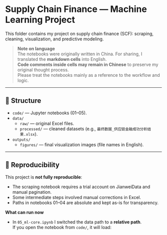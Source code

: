 # Supply Chain Finance — Machine Learning Project

This folder contains my project on supply chain finance (SCF): scraping, cleaning, visualization, and predictive modeling.

> **Note on language**  
> The notebooks were originally written in China. For sharing, I translated the **markdown cells** into English.  
> **Code comments inside cells may remain in Chinese** to preserve my original thought process.  
> Please treat the notebooks mainly as a reference to the workflow and logic.

---

## 📂 Structure
- `code/` — Jupyter notebooks (01–05).
- `data/`
  - `raw/` — original Excel files.
  - `processed/` — cleaned datasets (e.g., `最终数据_供应链金融成功分析结果.xlsx`).
- `outputs/`
  - `figures/` — final visualization images (file names in English).

---

## 🔁 Reproducibility
This project is **not fully reproducible**:
- The scraping notebook requires a trial account on JianweiData and manual pagination.
- Some intermediate steps involved manual corrections in Excel.
- Paths in notebooks 01–04 are absolute and kept as-is for transparency.

**What can run now**
- In `05_ml-core.ipynb` I switched the data path to a **relative path**.  
  If you open the notebook from `code/`, it will load:
